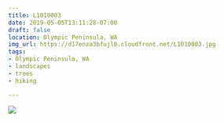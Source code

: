 ```yaml
---
title: L1010003
date: 2019-05-05T13:11:28-07:00
draft: false
location: Olympic Peninsula, WA
img_url: https://d17enza3bfujl8.cloudfront.net/L1010003.jpg
tags:
- Olympic Peninsula, WA
- landscapes
- trees
- hiking

---
```


![](https://d17enza3bfujl8.cloudfront.net/L1010003.jpg)


